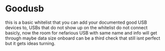 # Goodusb
this is a basic whitelist that you can add your documented good USB devices to, USBs that do not show up on the whitelist do not connect basicly, now the room for nefarious USB with same name and info will get through maybe data size onboard can be a third check that still isnt perfect but it gets ideas turning.
